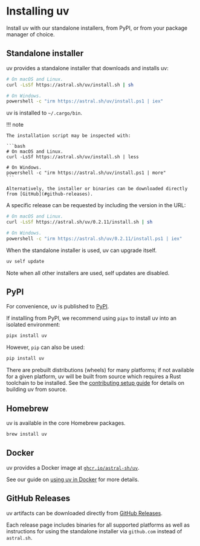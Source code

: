 # Installing uv

Install uv with our standalone installers, from PyPI, or from your package manager of choice.

## Standalone installer

uv provides a standalone installer that downloads and installs uv:

```bash
# On macOS and Linux.
curl -LsSf https://astral.sh/uv/install.sh | sh

# On Windows.
powershell -c "irm https://astral.sh/uv/install.ps1 | iex"
```

uv is installed to `~/.cargo/bin`.

!!! note

    The installation script may be inspected with:

    ```bash
    # On macOS and Linux.
    curl -LsSf https://astral.sh/uv/install.sh | less

    # On Windows.
    powershell -c "irm https://astral.sh/uv/install.ps1 | more"
    ```

    Alternatively, the installer or binaries can be downloaded directly from [GitHub](#github-releases).

A specific release can be requested by including the version in the URL:

```bash
# On macOS and Linux.
curl -LsSf https://astral.sh/uv/0.2.11/install.sh | sh

# On Windows.
powershell -c "irm https://astral.sh/uv/0.2.11/install.ps1 | iex"
```

When the standalone installer is used, uv can upgrade itself.

```bash
uv self update
```

Note when all other installers are used, self updates are disabled.

## PyPI

For convenience, uv is published to [PyPI](https://pypi.org/project/uv/).

If installing from PyPI, we recommend using `pipx` to install uv into an isolated environment:

```bash
pipx install uv
```

However, `pip` can also be used:

```bash
pip install uv
```

There are prebuilt distributions (wheels) for many platforms; if not available for a given platform, uv will be built from source which requires a Rust toolchain to be installed. See the [contributing setup guide](https://github.com/astral-sh/uv/blob/main/CONTRIBUTING.md#setup) for details on building uv from source.

## Homebrew

uv is available in the core Homebrew packages.

```bash
brew install uv
```

## Docker

uv provides a Docker image at [`ghcr.io/astral-sh/uv`](https://github.com/astral-sh/uv/pkgs/container/uv).

See our guide on [using uv in Docker](./guides/docker.md) for more details.

## GitHub Releases

uv artifacts can be downloaded directly from [GitHub Releases](https://github.com/astral-sh/uv/releases).

Each release page includes binaries for all supported platforms as well as instructions for using the standalone installer via `github.com` instead of `astral.sh`.
